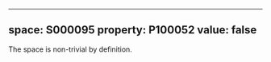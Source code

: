   ---
  space: S000095
  property: P100052
  value: false
  ---
  
  The space is non-trivial by definition.

